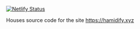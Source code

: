 [![Netlify Status](https://api.netlify.com/api/v1/badges/89560c02-f7ae-433c-b12f-6f9b098b5f2e/deploy-status)](https://app.netlify.com/sites/hamifolio/deploys)

Houses source code for the site https://hamidify.xyz
